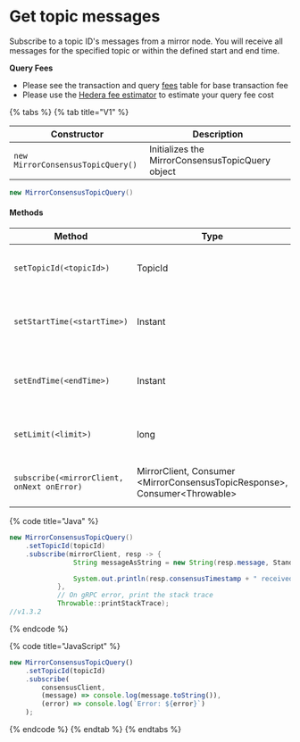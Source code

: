 # Get topic messages

Subscribe to a topic ID's messages from a mirror node. You will receive all messages for the specified topic or within the defined start and end time.

**Query Fees**

- Please see the transaction and query [fees](../../../../networks/mainnet/fees/#transaction-and-query-fees) table for base transaction fee
- Please use the [Hedera fee estimator](https://hedera.com/fees) to estimate your query fee cost

{% tabs %}
{% tab title="V1" %}

| Constructor                       | Description                                      |
| --------------------------------- | ------------------------------------------------ |
| `new MirrorConsensusTopicQuery()` | Initializes the MirrorConsensusTopicQuery object |

```java
new MirrorConsensusTopicQuery()
```

#### Methods

| Method                                     | Type                                                                           | Description                                         | Requirement |
| ------------------------------------------ | ------------------------------------------------------------------------------ | --------------------------------------------------- | ----------- |
| `setTopicId(<topicId>)`                    | TopicId                                                                        | The topic ID to subscribe to                        | Required    |
| `setStartTime(<startTime>)`                | Instant                                                                        | The time to start subscribing to a topic's messages | Optional    |
| `setEndTime(<endTime>)`                    | Instant                                                                        | The time to stop subscribing to a topic's messages  | Optional    |
| `setLimit(<limit>)`                        | long                                                                           | The number of messages to return                    | Optional    |
| `subscribe(<mirrorClient, onNext onError)` | MirrorClient, Consumer \<MirrorConsensusTopicResponse>, Consumer\<Throwable> | Subscribe and get the messages for a topic          | Required    |

{% code title="Java" %}

```java
new MirrorConsensusTopicQuery()
    .setTopicId(topicId)
    .subscribe(mirrorClient, resp -> {
                String messageAsString = new String(resp.message, StandardCharsets.UTF_8);

                System.out.println(resp.consensusTimestamp + " received topic message: " + messageAsString);
            },
            // On gRPC error, print the stack trace
            Throwable::printStackTrace);
//v1.3.2
```

{% endcode %}

{% code title="JavaScript" %}

```javascript
new MirrorConsensusTopicQuery()
    .setTopicId(topicId)
    .subscribe(
        consensusClient,
        (message) => console.log(message.toString()),
        (error) => console.log(`Error: ${error}`)
    );
```

{% endcode %}
{% endtab %}
{% endtabs %}
